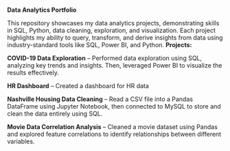 **Data Analytics Portfolio**

This repository showcases my data analytics projects, demonstrating skills in SQL, Python, data cleaning, exploration, and visualization. Each project highlights my ability to query, transform, and derive insights from data using industry-standard tools like SQL, Power BI, and Python.
**Projects:**

  **COVID-19 Data Exploration** – Performed data exploration using SQL, analyzing key trends and insights. Then, leveraged Power BI to visualize the results effectively.

  **HR Dashboard** – Created a dashboard for HR data

  **Nashville Housing Data Cleaning** – Read a CSV file into a Pandas DataFrame using Jupyter Notebook, then connected to MySQL to store and clean the data entirely using SQL.

  **Movie Data Correlation Analysis** – Cleaned a movie dataset using Pandas and explored feature correlations to identify relationships between different variables.
